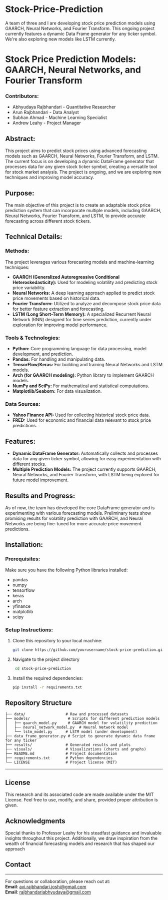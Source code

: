 # Stock-Price-Prediction
A team of three and I are developing stock price prediction models using GAARCH, Neural Networks, and Fourier Transform. This ongoing project currently features a dynamic Data Frame generator for any ticker symbol. We're also exploring new models like LSTM currently. 

# Stock Price Prediction Models: GAARCH, Neural Networks, and Fourier Transform

### Contributors:
- Abhyudaya Rajbhandari - Quantitative Researcher
- Arun Rajbhandari - Data Analyst
- Subhan Ahmad - Machine Learning Specialist
- Andrew Leahy - Project Manager

## Abstract:
This project aims to predict stock prices using advanced forecasting models such as GAARCH, Neural Networks, Fourier Transform, and LSTM. The current focus is on developing a dynamic DataFrame generator that processes data for any given stock ticker symbol, creating a versatile tool for stock market analysis. The project is ongoing, and we are exploring new techniques and improving model accuracy.

## Purpose:
The main objective of this project is to create an adaptable stock price prediction system that can incorporate multiple models, including GAARCH, Neural Networks, Fourier Transform, and LSTM, to provide accurate forecasting across different stock tickers.

## Technical Details:
### Methods:
The project leverages various forecasting models and machine-learning techniques:
- **GAARCH (Generalized Autoregressive Conditional Heteroskedasticity):** Used for modeling volatility and predicting stock price variability.
- **Neural Networks:** A deep learning approach applied to predict stock price movements based on historical data.
- **Fourier Transform:** Utilized to analyze and decompose stock price data for better feature extraction and forecasting.
- **LSTM (Long Short-Term Memory):** A specialized Recurrent Neural Network (RNN) designed for time series prediction, currently under exploration for improving model performance.

### Tools & Technologies:
- **Python:** Core programming language for data processing, model development, and prediction.
- **Pandas:** For handling and manipulating data.
- **TensorFlow/Keras:** For building and training Neural Networks and LSTM models.
- **Arch (for GAARCH modeling):** Python library to implement GAARCH models.
- **NumPy and SciPy:** For mathematical and statistical computations.
- **Matplotlib/Seaborn:** For data visualization.

### Data Sources:
- **Yahoo Finance API:** Used for collecting historical stock price data.
- **FRED:** Used for economic and financial data relevant to stock price predictions.

## Features:
- **Dynamic DataFrame Generator:** Automatically collects and processes data for any given ticker symbol, allowing for easy experimentation with different stocks.
- **Multiple Prediction Models:** The project currently supports GAARCH, Neural Networks, and Fourier Transform, with LSTM being explored for future model improvement.

## Results and Progress:
As of now, the team has developed the core DataFrame generator and is experimenting with various forecasting models. Preliminary tests show promising results for volatility prediction with GAARCH, and Neural Networks are being fine-tuned for more accurate price movement predictions.

## Installation:

### Prerequisites:
Make sure you have the following Python libraries installed:
- pandas
- numpy
- tensorflow
- keras
- arch
- yfinance
- matplotlib
- scipy

### Setup Instructions:
1. Clone this repository to your local machine:
   ```bash
   git clone https://github.com/yourusername/stock-price-prediction.git

2. Navigate to the project directory
    ```bash
     cd stock-price-prediction
    
3. Install the required dependencies:
   ```bash
   pip install -r requirements.txt

  ## **Repository Structure**
```plaintext
├── data/                  # Raw and processed datasets
├── models/                 # Scripts for different prediction models
│   ├── gaarch_model.py     # GAARCH model for volatility prediction
│   ├── neural_network_model.py  # Neural Network model
│   └── lstm_model.py      # LSTM model (under development)
├── data_frame_generator.py # Script to generate dynamic data frame for any ticker
├── results/               # Generated results and plots
├── visuals/               # Visualizations (charts and graphs)
├── README.md              # Project documentation
├── requirements.txt       # Python dependencies
└── LICENSE                # Project license (MIT)
```
---

## **License**
This research and its associated code are made available under the MIT License. Feel free to use, modify, and share, provided proper attribution is given.

## **Acknowledgments**
Special thanks to Professor Leahy for his steadfast guidance and invaluable insights throughout this project. Additionally, we draw inspiration from the wealth of financial forecasting models and research that has shaped our approach

## Contact
-----------
For questions or collaboration, please reach out at:  
**Email**: avi.rajbhandari.joshi@gmail.com  
**Email**: rajbhandariabhyudaya@gmail.com



